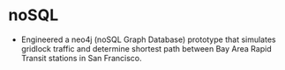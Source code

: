 # noSQL
- Engineered a neo4j (noSQL Graph Database) prototype that simulates gridlock traffic and determine shortest path between Bay Area Rapid Transit stations in San Francisco.

